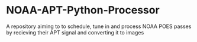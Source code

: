 # NOAA-APT-Python-Processor
A repository aiming to to schedule, tune in and process NOAA POES passes by recieving their APT signal and converting it to images
